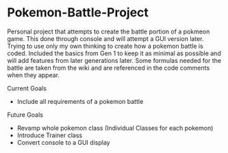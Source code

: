 # Pokemon-Battle-Project
 Personal project that attempts to create the battle portion of a pokmeon game. This done through console and will attempt a GUI version later.
Trying to use only my own thinking to create how a pokemon battle is coded. Included the basics from Gen 1 to keep it as minimal as possible and will add features from later generations later. Some formulas needed for the battle are taken from the wiki and are referenced in the code comments when they appear.

Current Goals
- Include all requirements of a pokemon battle

Future Goals
- Revamp whole pokemon class (Individual Classes for each pokemon)
- Introduce Trainer class
- Convert console to a GUI display
